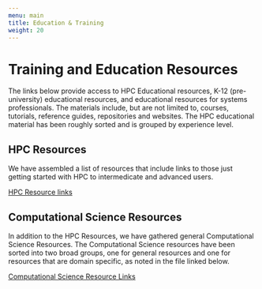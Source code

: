 ```yaml
---
menu: main
title: Education & Training
weight: 20
---
```


# Training and Education Resources

The links below provide access to HPC Educational resources, K-12 (pre-university) educational resources, and educational resources for systems professionals. 
The materials include, but are not limited to, courses, tutorials, reference guides, repositories and websites. The HPC educational material has been roughly sorted and is grouped by experience level.

## HPC Resources

We have assembled a list of resources that include links to those just getting started with HPC to intermedicate and advanced users.

[HPC Resource links](./hpcresources.md)

## Computational Science Resources

In addition to the HPC Resources, we have gathered 
general Computational Science Resources. The Computational Science resources have been sorted into two broad groups, one for general resources and one for resources that are domain specific, as noted in the file linked below.

[Computational Science Resource Links](./compsciresources.md)

